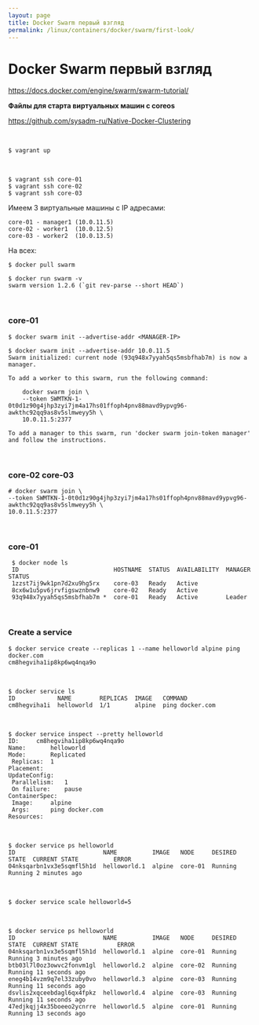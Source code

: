 ```yaml
---
layout: page
title: Docker Swarm первый взгляд
permalink: /linux/containers/docker/swarm/first-look/
---
```


# Docker Swarm первый взгляд

https://docs.docker.com/engine/swarm/swarm-tutorial/


**Файлы для старта виртуальных машин с coreos**

https://github.com/sysadm-ru/Native-Docker-Clustering

<br/>

    $ vagrant up


<br/>

    $ vagrant ssh core-01
    $ vagrant ssh core-02
    $ vagrant ssh core-03


Имеем 3 виртуальные машины с IP адресами:

    core-01 - manager1 (10.0.11.5)
    core-02 - worker1  (10.0.12.5)
    core-03 - worker2  (10.0.13.5)

На всех:

    $ docker pull swarm

    $ docker run swarm -v
    swarm version 1.2.6 (`git rev-parse --short HEAD`)


<br/>

### core-01

    $ docker swarm init --advertise-addr <MANAGER-IP>

    $ docker swarm init --advertise-addr 10.0.11.5     
    Swarm initialized: current node (93q948x7yyah5qs5msbfhab7m) is now a manager.

    To add a worker to this swarm, run the following command:

        docker swarm join \
        --token SWMTKN-1-0t0d1z90g4jhp3zyi7jm4a17hs01ffoph4pnv88mavd9ypvg96-awkthc92qq9as8v5slmweyy5h \
        10.0.11.5:2377

    To add a manager to this swarm, run 'docker swarm join-token manager' and follow the instructions.


<br/>

### core-02 core-03

    # docker swarm join \
    --token SWMTKN-1-0t0d1z90g4jhp3zyi7jm4a17hs01ffoph4pnv88mavd9ypvg96-awkthc92qq9as8v5slmweyy5h \
    10.0.11.5:2377


<br/>

### core-01

     $ docker node ls
     ID                           HOSTNAME  STATUS  AVAILABILITY  MANAGER STATUS
     1zzst7ij9wk1pn7d2xu9hg5rx    core-03   Ready   Active        
     8cx6w1u5pv6jrvfigswznbnw9    core-02   Ready   Active        
     93q948x7yyah5qs5msbfhab7m *  core-01   Ready   Active        Leader


<br/>

### Create a service

    $ docker service create --replicas 1 --name helloworld alpine ping docker.com
    cm8hegviha1ip8kp6wq4nqa9o

<br/>

    $ docker service ls
    ID            NAME        REPLICAS  IMAGE   COMMAND
    cm8hegviha1i  helloworld  1/1       alpine  ping docker.com

<br/>

    $ docker service inspect --pretty helloworld
    ID:		cm8hegviha1ip8kp6wq4nqa9o
    Name:		helloworld
    Mode:		Replicated
     Replicas:	1
    Placement:
    UpdateConfig:
     Parallelism:	1
     On failure:	pause
    ContainerSpec:
     Image:		alpine
     Args:		ping docker.com
    Resources:

<br/>


    $ docker service ps helloworld
    ID                         NAME          IMAGE   NODE     DESIRED STATE  CURRENT STATE          ERROR
    04nksqarbn1vx3e5sqmfl5h1d  helloworld.1  alpine  core-01  Running        Running 2 minutes ago  

<br/>

    $ docker service scale helloworld=5

<br/>

    $ docker service ps helloworld
    ID                         NAME          IMAGE   NODE     DESIRED STATE  CURRENT STATE           ERROR
    04nksqarbn1vx3e5sqmfl5h1d  helloworld.1  alpine  core-01  Running        Running 3 minutes ago   
    btb03l7l0oz3owvc2fonvm1gl  helloworld.2  alpine  core-02  Running        Running 11 seconds ago  
    eneg4b14vzm9q7el33zuby0vo  helloworld.3  alpine  core-03  Running        Running 11 seconds ago  
    dsvlis2xqceebdagl6qx4fpkz  helloworld.4  alpine  core-03  Running        Running 11 seconds ago  
    47edjkqjj4x35boeeo2ycnrre  helloworld.5  alpine  core-01  Running        Running 13 seconds ago  
